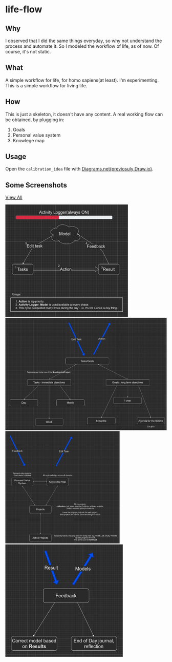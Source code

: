 # life-flow

## Why

I observed that I did the same things everyday, so why not understand the process and automate it.
So I modeled the workflow of life, as of now.
Of course, it's not static.

## What

A simple workflow for life, for homo sapiens(at least).
I'm experimenting.
This is a simple workflow for living life.

## How

This is just a skeleton, it doesn't have any content.
A real working flow can be obtained, by plugging in:

1. Goals
2. Personal value system
3. Knowlege map

## Usage
Open the `calibration_idea` file with [Diagrams.net(previosuly Draw.io)](https://app.diagrams.net/).

## Some Screenshots

<a href="https://viewer.diagrams.net/?tags=%7B%7D&highlight=0000ff&edit=_blank&layers=1&nav=1&title=calibration_idea.drawio#R%3Cmxfile%20pages%3D%228%22%3E%3Cdiagram%20id%3D%22nVED_cFmHkKYGcl0D_A5%22%20name%3D%22High-level%20view%22%3E3VpZd9o6EP41nHvvAxzjheURCJC2SUiztElecoSt2ArCMrLM9usr2TJeIQRom5uHHNBIGknfzHyaEalovelySIHnXBIL4oqqWMuKdlZR1bqitfiHkKwiSUNpRgKbIksOSgS3aA3jmVIaIAv6mYGMEMyQlxWaxHWhyTIyQClZZIe9EJxd1QM2LAhuTYCL0p%2FIYk4kbRlKIj%2BHyHbileuK7JmCeLAU%2BA6wyCIl0voVrUcJYdG36bIHsQAvxiWaN9jSu9kYhS4rmXDvQzoavwpMVAWDMbdLOKiiNjAf330hrujx2UoetTELSNxR9UNDdPgAVfeWSSf%2FZovPO%2BBP%2FFgVXzPSFvVFG8PInUQrWoABritEWh3w%2Fas902W36tDQ52fz5cDsDMj1z6%2FJtDtAbSjP9DzGgCsK%2B%2BKjf590tMv5dGY3zefLnokcOrmpqhtIN1AlZ1MpCVwLivl1vsOFgxi89YApehfccbnMYVMsu4vISrDnkDK4TInkekNIppDRFR%2By3PhBNEW6vabJ9iJxonrsGU7KgRpSBqTf2hvViWn5F3nGuJky9k7j9y0kJIxbbw8rDb%2Bwwc9H9e6rh5uN7o%2BgGdz8ONJK9cZOM0GLB59susTlH93EcgpvEcocYhMX4AtCPGmvV8jYSlIHCBjJWhMuEXsQ02t88aj5GDYNQzbPllJ72FilGteQIg4%2FpLHM5aaIlBlx8zHdl6gKW7EuER5yg6q%2By8N8ElAT7gBQlxyYAn97OKiKAHSnv1KIAUPzLNuVOV84tUMpWKUGeAS5zE9pvhaCJAxULRsGcTtx5Ehj4tabrR3p6aehOXmfHUpzPYowrV%2F157M1tMaTvnd%2BdWwA6bvjB2N%2BMYqw4beNJ4QmJoH1RyhPU7O2bpcwXruE8erab6W80zhCx2SIuId7wuPycvZAnyzNHi3PbmnrGlw8HukJzZ2eENv%2FBcNlR%2BRBISdZ8it3C%2BD7yCxnynqWJnez5IYRM3yY0OMWRjycAdU9GbC1JwOm%2FNMocc9Y9j6iLDKhnksIWjmvj84tZ6XzvryiZk5RPmOIgCko%2BoDsegP9ALPDg%2Br69VJbX%2FAaoTm8uhi1B%2BuHJ%2B%2FIoGp9qCyy8TGzSEGGc8TERi%2BIbUP6L8ALsOJ5gDK6%2Bm%2Bfe9EddoaT1wcGXEbM8%2BnzDSDHJpbKTsul7LKpwwQNWcB3NsllzJnTpS2K2dqY12Y%2B419rlIagdKlM4gS7vSCMewQTGq6g9dv9Xn8gtDBKJjDukVlsPgH0udsg1%2B4SxsiUCxs7OfEddUcu4TKKDmM0ShxGPYnDFIrUclPFpwI4gDGfqCe1F4YvrBtwbN3dRjvrqi1d22Y0CgWDbcr78qDe4Y17GS5lmdL7R33v%2FbPFXNuCeQB5agrMfepBx3SftM7T928989v5OVyN3c742LDVduezb2Qs%2BbBKar04a9lUZ3tkMLVWM1vVvZnFhK18kXh4atPaM7XRP1Rq02hnOUdXDkxt9Bx56fnKYEtq896qtJGvSo1TV6UFIlwvnp%2B%2BL%2B4eq3c%2FXP3%2By2UvwLBa5MHYUZII4PTBsj4PMLJdERDcvYTPdQXJIBPgjuyYIsvCG%2F4C41CVcEyJC9drdCvGmdAVMBJlaflwCt9KTnEh5apCTS%2FeSGUZzAEX0n6gqwXQi7fP%2Fx10LV8jlOSNfxR0rQC69ulAb3w0T9cLoOufDnQjT%2BXKXwbdKIBufDrQ8%2FRS%2F5P0cqVpo%2Bd1MJvcq6uF3266A6PkIr33w9%2F1Op8O%2B83vi3GO1DYK2Dd%2FE%2Fa3K%2B1qpj7fe7b32B28fumul8MS7OMHHQvNS9%2BGhAmqEnXxOCSKteLjUOpZKFSUlfL62c3LTrNeWnO9VhG4bTZStup46xPx%2BI1Ng6l4MXLHvvhA4vWEEU%2F4B0WEIraqvbFyOTJbBp8eHPW94GSejPbHqfeOZfK%2F17yhWglRD3zIq9sBmAOEw%2BjmUSKqBcijUmzYc4AP3zLGmO5nnuPsoNXyflN2sDsnPJe5MsPDhA0KPQiYOKgyBa44FuNFq%2BixAopcWwgcMdoKS6mqmFcTp1YQ%2B0cMc4nABPA%2F4pqwCqrRQObwye%2F11BwnZ3%2FifeNZNc%2Bp8iWNN9Xfw7CGWmTYRlk5nX%2FRP4Ri3dHdbNa%2B7zeno2of3o9mLzy%2FKFJs4%2FPda62%2Fl8iVgl6sE5ufDvSy5%2BETgcybyb82RW8oyT%2BIaf1f%3C%2Fdiagram%3E%3Cdiagram%20id%3D%22CnGAGkjXtantocHm_Rao%22%20name%3D%22Activity%20Logger%22%3EtVXbUtswEP0az7QPYXyJSfqYhNCmMxCm0NsTo9gbW4MsGUlOAl%2FfXVsmBKWdQqdPks6u1qtzjuQgmVW7j5rV5YXKQQRxmO%2BC5CyI4yhMxjgQ8uCQUTjqkELz3GF74Jo%2FQr%2FVoQ3PwRwkWqWE5fUhmCkpIbMHGNNabQ%2FT1kocfrVmBXjAdcaEj37nuS07dJyGe%2FwT8KLsvxyFLlKxPtkBpmS52j6DknmQzLRStptVuxkIYq%2FnZZ7fjubLwWJwkf68%2BXEv0ttLO%2BiKnb9my9MRNEj75tIQflhkj3ffJovF4uvn%2BO7LPSz70hsmGseXO6t96AkstGrqv%2BygLwfawu6YvGzVl90ziN4DVYHVD5jX7%2Br1cbYbROHQIdu9iunYYeUzBZPeecw5p3iqvmcHJ46gV%2BiQeGRdMWP4BtrzVbWSxA76u2Q0aMiUzg3OAAmhw7HM8g23NOWSLhVYxvGzs46zFbO88vhH%2BmUO1FcUJNNtyS1c1yyj6BbvLGKlrYQLr5W07g7GQ1z7uv3RBi91%2B60%2BSeqJMTwmxtNt%2BhcxjrYcemLMWVYS2bLrtGSm1QIM6cOs1XzVWHqKJkF8KrDB6UrjrKBZdII5N8zc4SBZBX5GTBlXmivdCvgynFAY5YN3xjJtByDz937WkLIqpXI%2FlJ60sjPbUNtq7TwlwHIl%2FfTTk%2FaooAs6q0CHCT9pREkzVVXIifHDYwrP5YZrJavOugPqrzE8w3F5icIsz887fwqVsa4VWplGt77ksjCeY9FD9tCWTPBC4lzAmiLkM45P9MTBFc9z2jzVYPijeyNCXNeKU%2BdYNZ0G6RlVaqwyncFf%2BD0a%2F0e%2FD9OD5yiK%2FMdoeHrE%2F%2FEb%2FI%2FL%2FU%2BljT37NyfzXw%3D%3D%3C%2Fdiagram%3E%3Cdiagram%20id%3D%22cntS2G54vDvxFcAFoPWJ%22%20name%3D%22Tasks%22%3E7Vpdd%2BIqFP01PjorH8bERz9qb7vaVZft1Dovd2GCCSMJKcEa59cPJKCJcWxrrdU790k4wBH23uQcSGpmN0wvKYiDW%2BJBXDM0L62ZvZph6I7j8B9hWeaWpmbnBp8iT3ZaG%2B7RLyiNmrTOkQeTUkdGCGYoLhtdEkXQZSUboJQsyt2mBJf%2FNQY%2BrBjuXYCr1hHyWJBbHUtb2%2F%2BByA%2FUP%2BuabAmB6iwNSQA8siiYzIua2aWEsLwUpl2IBXgKl%2BFtnz37153vw8gJlv32xNRxPXfWf8%2BQ1RIojNhhXTfl0thS4QU9Dp%2BsRiTiPx1K5pEHhRuN1whlAfFJBPANITE36tz4EzK2lOSDOSPcFLAQy1aYIvYkhn8zLFkdF5p6qXSdVZayMiURkx6NhmiMGF3mXixVHauBorJ2k9WUnzeCJ0FOyJy6cEe%2FhtQwoD7c5U%2FuEgFnQYiSmktIQsgnyTtQiAFDL2W1Ail6f9VvNXRAEF%2BHockNWtcbUp5yf9qqrnzkM5XD1vrghcI81qZMNe9QUOvICnq7gPYVzKbwvkhAzqEFVGL%2BvTTr%2BpF5tv8aolWkPBGm5bRfAJ7Lf6oZTcwX0EliEPGyL8oPIJklvFtduAtD6CHAIC%2BTyU8exfkkEzWKT6I4sCKjtWYEy4sAMXgfgwzZBU9Jyvr4GGUvkDKY7sRYPVYNs%2FxYtVqyvlgnEQ2VGQSFBKKpfRIvdoWXHlieCZoNbSNIOVU0DfuYaDoVNEcQzs4ETt2ySnC2ml8Np3qGFfC85WgE5wGodWrq1I0KnE1xJBGQJueBqbkBasv6clCtI6cw7zjsnGgKo5tvzWGMk8phdOfIVP9FTDdPi%2Bljnz%2FP%2F1zydqoPfofxMarNSlC8JACrUwgmkS9WBWm4cQ45h3Bpndx5Q230Aty6mB8E9DwgbWrlLNk%2BZpYMes%2Fzi4tkiKf2nXfVSgf3blCvZnUVJH0OZfxBRFaX6WCi3Go7kXLMPXO11WX54dVXPe62fRh5oCbeAVCx0QNx34DRFDIUws%2BW5E4%2BX5fkl0lOr8B4wxETi8PiTmYDNL4MVkYGYORHvOxyJCDlBrFY5ALclg0h8jycxViYoF9ScSKKxeLGOVuO1alZPeGLh9UkR3kDdJ6vfQLoqVJz%2BTFQ1bazhRHzAIzQQQCXaNQY1dNFiK%2B7V1bcrldPyuouja88C6Yg8xElDESuiF8ama70rm7VJuo%2BLXtj962dxboBJSLqFW7eJn%2B8djsxqg91bdcok23pW8Jo45PoTmbTIRmPGJqmToqNgAw716us7D906OTCpKwt3s1ywwQTd%2FYQoEg19BHe8ljdg%2FZiIrsVWknZq3msvNE%2Bfhq7ddbVmH%2F2B5ZzE4Q6SZyIIqoRYccbl74885zxy5XNV9bmJ551vieQ3k3yqKhhMIG4jLBYcwmy5vOcqIZ6HsLavIPRiNN1o8L7wkNitKCmwEjus8gIRtEs%2F18PMMA9Zl%2BtGH0uC6N7ecX6o7HxcB1ju9l5nNvz4eN62ENBzP9OeNImX1IoRT3ZC9K6%2FsUmj0Gbc7oYaD%2B8ehF%2FqcCCKJIAxKI4xTCVu5ZvaE9tYBeDJEHuH7WR7dwp39RdgnkmLlyammZpcJrteEpmsNSi9zrdd6vp1a1Z0Iq1RSrK9sHPK3S7LNVNBeaPpMrHFRU%2FprEheXvD0d5fafBqQeNH0LxINUm0v9zH6e3zE%2F3hmf5d2runzgDcjD8od%2BN%2FuR9G7g19Q6b76t16Zd8cUu7ctP4IL%2Few%2FpTRvPgN%3C%2Fdiagram%3E%3Cdiagram%20id%3D%22YxMqXrZd3gOxDSr8PaLY%22%20name%3D%22Action%22%3ErVVNc9owEP01PpIRNib0CIZQ2qT5aiaZXjrCWmwlwnIlOTH8%2BkiWhG3ITJuZXmD1dvettPskB1GyrZcCl%2FkVJ8CCEJE6iOZBGA5RNNF%2FBtlZZIzOLZAJSlxQC9zTPfhMh1aUgOwFKs6ZomUfTHlRQKp6GBaCv%2FXDNpz1q5Y4gxPgPsXsFH2kROUWncSoxb8CzXJfeYicZ4t9sANkjgl%2F60DRIogSwbmy1rZOgJnm%2Bb78TonCuzD7Hu2Hg9XmaZVO4oElu%2FhMyuEIAgr1f6lDS%2F2KWeX6dUELKnMzJSxf5FkQjpmuOVsLbWXGWtQl41SZiBxMn4xkZBAmp6FSF2xmllYSiBloYX4FMFybddNVtfOjUlCbrFxtmQaG2sSMZoW2U31wEBp4BaGoHu7UObaUEJM%2BEyDpHq8bKqTXJaeFaqQTz4J4brgqxaWVp6He8EI5tQ4nev2PPXazMPuAuqMw1%2FMl8C0oYU7tvCGKbcrOr52c3lo1HiSWd5R47jDsLkB2oG6HrA0352b5IEFcr5%2FNNQoRw2tgNtVPxpy51%2FLxn4p7x8A2Z6oDwlFZt04%2FzTuQlaZxXLq0pbNOu1dGixdbkmCFNVlzO7Wm9LCTm%2BeraH%2BpX4Tz5Y%2FL6y8X%2B6dfZZv2E4sMfOfXDGuixuflW31D6Z24VfkiFeVsNX1Mbh8GqNN6J%2FeOnvSFLY25YVBPzVOi9wkFceY8ZVhKmvYVdyyLDWUs4YyLhjJCKEawaaQt%2BAv0PMP5LPm0kID0nq9TGXVkEn%2BgEo%2BZO6Xoa%2F%2FR%2B0g6rsKNuR%2BtSkfhkUqj0VncJ5G8Eim4vO47c0Q1Hv2VSjWzPqFq1Hw4%2BkcC18uOxj3UPsGWof2QRYt3%3C%2Fdiagram%3E%3Cdiagram%20id%3D%22PjM3zL20g7GNLO9FzXZp%22%20name%3D%22Result%22%3E7VlbV%2BI6FP41rHXOg6xeuTxy0dFxFD2Mo%2FjCSttAM4akpinQ%2BfUnaVPb0oqo4GKtc%2FpCs5PsNN%2F%2Bsi%2BhYQ4W628MBP4V9SBuGJq3bpjDhmHomtkRP1ISp5KW1k4Fc4Y8NSgXjNEfmM1U0gh5MCwN5JRijoKy0KWEQJeXZIAxuioPm1FcXjUAc1gRjF2Aq9J75HE%2FlXZsLZefQzT3s5V1TfUsQDZYCUIfeHRVEJmnDXPAKOXp22I9gFiCl%2BFyc99ZBmNwqqNVy7skejw%2BfT5JlZ29Z8rLFhgk%2FMOqrx%2F57XnrcRia05OlfjMZWgsjU70EOFJ4qb3yOANwzmgU7PgFmTrIOFzXmRc4mdocQUE9SBeQs1iMU7NMS32IYp2d2WuV29DIZH7Zfoo7ijfzF905NuJFwfMOK5gVqC48KFbZxEvARTwoNekNs7%2FyEYfjALiydyWOmJD5fIFV94wSrs6MYYl2FeetZtvE%2BVU89Rr4zBr42ntAr%2FaLtdfQ07gPuPi5kL4CyjcvYojMkx4omyCuYCx2zctAAozmRLy7AjjIhEBig4Qb6KmOBfI8Ob3PYIj%2BKB5qoh1QRHiyXbvfsIdSV8RpmBplw0Z65xA2Uhzv7Ehxcw82emgtO7fXI%2FgQIMOfTFpLh7GjdQa2WXYGZh1S7TpnYB%2FKGVgVqEZOCNkScERJ%2BAqJxVIagzMsto6WUurHARX9ITy4F9lq7095kTqGdg%2FF0BovQkIOiCsR1OhMhm2YOhKewo8YQynREvgbRgtLz%2BEw8TZPfAgIArlFyN2mkIGFxJY4ofy5pkrLQo5wEKiz1JH5ok9aOs4sveMR28cJ04ZTfnvFDO%2BKO9%2Fv418e7pHshBWAhp5I7FSTUJLg93JKJHqUcZ%2FOKQH4B6WBQuy3oEKsIJNglk0F14g%2FyOlNw1bNSaFruFaqk0acNYjYYDrLzpqTYl8%2BLWll8wRTGe%2FJnDbfQSI7QxKbZMzbBt7ma0MaMRduQVUlMWJRGWvTcdOf1vXD6Pv58lu3Px8NvPtulOmTkG%2BlC4MYJM6slLbvmwv2F3Nhdyocp0m35a9HYtLWF5u0%2FV893tvSlyPhQrWyysK0hKvEktZzRLOOkzQu9sQAwwrWeWcW2v%2BBYYRFOFXKxLel%2BtLevaVcHzDk7imXpZVzX6MmMOt1lVznUIG5c6RVgtVqdrut%2FGmXcLNqcHupI0o1g7EP4LbE1AJwd4EHOEwObPgkIYxckcmGkqgA4YjBQ5cFWw28M0dNu6kb3cJjV6HWus22WXjsKvL7uHuoBd6oAC8Sewk7minsZfWwghJvwbpFgCEXGIuCQlQJGqH8rz6lGALy92tFxMUsHZjOX0h8j7xM%2BKTl47LJ3jpUH6gS7kQ5PXJ%2ByythQ8PAgXifoaHnykJ9a2TAiDylS4pDCoSy5KbZOBNUMwaT9dXzA3v0zPloPRyzzg34Mcmn%2FSzE36mDgVCU9GUsxdGzQ8d31i9jOo1GFz%2FaI81NWVpmdYE%2BoahT5esMw7XKMUT64WXphotBGCJ3e4yaiTxkQLFgtVRpapqtwVmSpDD6BEs9%2BrA%2FeHdUezOdKNCk7togk%2B2cdagVbuRxKLgjSyu5%2Fs0b4TSLUpOMwoX5hh7L3NDT7jaLXq7dLutNs66K3oTXLyDUUV00C2z%2FAvafQegB9%2Bnj9Pdd8mj2Hm8vB%2B7l%2BTmMHdJzPkl%2F83%2F674f%2Btr5B247W1AqPYX7sOLQ29G7mSfukvxDl%2F6ulGvJ%2FJ83TfwE%3D%3C%2Fdiagram%3E%3Cdiagram%20id%3D%22hcnZ3AZQKCcKHHeybnAb%22%20name%3D%22Feedback%22%3E7VhdV%2BIwEP01POLpBwV91AJ6dv1AXVfwxRPalBZC000DFH79TtspTcF1BVk9nrM8QHKTmSZ37kxSaqY9Tc4Fifwr7lJWMzQ3qZntmmHomnkMPymyzJGm1sqBkQhcnFQC98GKFpaIzgKXxpWJknMmg6gKOjwMqSMrGBGCL6rTPM6qT43IiG4B9w5h2%2Bhj4Eo%2FR48trcQvaDDyiyfrGo5MSTEZgdgnLl8okNmpmbbgXOataWJTlpJX8OL43m2Tzib1gfy26g20q4Xj1XNn3V1M1lsQNJSHdW3krueEzZCvTugCwD34apMlfI%2F5TIQEPNnQEdRjEKWAh8iJXBZECz4LXZo%2BTK%2BZZws%2FkPQ%2BIk46ugBpAebLKcNhj4cStWI0oP%2FGHSITcyokTZT44o7PKZ9SKdJV42ijicFD9TZa2F%2BUWjBMxHxFB8U8gvIbrV2XFEMDWd6BcXOLcZsLkSofJIfZNyQxzaIALMM6mgwWdTaExiht3NF4xmRc4LCK9dDXCIr%2BmUFpP%2BhPCak%2FcVdOHu9uPLPTd4stKMRRF6oIdkMews9ZyaUGPS6kz0ccMuOS8wgZHFMpl0ghmUle5Zcmgeyn5keGhd2BMtRO0HXWWRadEDaYWzVajQIYqKOlYdarWPaoCIAjKhCMJRHyNK2r5cYyrBuklGVzFB3oxzvrIIZ64dBXyMYgwkNH9DV%2FmClpJF5VlaCMyGBerfcHl4jxwRJpvV0i%2B8RUkZW1i6g%2BSQvGobWApj0ehLKsTNZmZbI2Kk6%2BULTaUNR6GfuLTNs6HLqUukPiTL5GZTeNKn%2FrKv4PKvtDTMXNcJyfnIwMKctNi3Mx3XOFsuavGS8G6nHGxilMMBpRUg5WD1nljM3dqccsC8JJ%2FkiXSALOsquo0YUIG3ZvfGWuLuH62zq%2Fvrw56a76T1Fp9kPR%2B%2FOQkRDjW4hD2LeDy6H1%2FPzQu%2Bt%2Fnz96t6fDuqZQj2JS9AC30yhtwv0swVoAqesWZcFhJI4D54%2ByyIqCB%2FXC5oyLzKWpaZZGvayYCD6hlRG9fWbvLKS%2Fpq8iE%2BsFlRTYO7PcNDeyfEN8edXaSvJtPycbatdOjk6UT6t1oOIBXUXtH6B%2BfA3Ei6codb9vOtgiYEK%2F7sx%2FraCeTTrRxfXPd6aDKqH%2F6fCOdFhfvwsZ69qRpnwMc7%2F0sDb8HuwsfSEdACpfxHMP5d8ZZuc3%3C%2Fdiagram%3E%3Cdiagram%20id%3D%22Crilr1NEvqzedbkEpHNV%22%20name%3D%22Model%22%3E7VpbV%2Bo6EP41rPMEqxco%2BggoeNm69aB4eXGlbWgjbdPdhJu%2F%2FiRtQq9UVLzstY4PmkySIZn55stMsKEP%2FNUoAqF7gW3oNTTFXjX0o4amqQcHB%2BwPl6yFpKt0E4kTIVvIUsEYvUAhVIR0jmxIchMpxh5FYV5o4SCAFs3JQBThZX7aFHv5Tw2BA0uCsQW8svQO2dRNpAcdJZWfQOS48pNVRYz4QE4WAuICGy8zIv24oQ8ijGnS8lcD6HHrSbuMHn6Dp%2B6tOjave%2Fr8GZ0OyUkzUTZ8y5LNESIY0Her1sfIhOdBX7H9l0sdEi%2BYaM12onoBvLmwlzgrXUsDwsDucT%2BwnuUBQpDV0PuEgoiWxS71PSZQWXOKAyrQoLVZH64QvRdjvP3A2kqrI3pHHHCK7KxlJ6DR%2Bj7byazi3XRZ3JPrdrSXsCvB88iCNUaSsAWRA2nNvE4yD9o5RApvjCD2Idskm7BMcShh6GYgKGUR9ABFizyOgQgHZ6Nu8wlXGLHjaoqI3aYq9iMit91V8iqSc4tVWeAUFOkFPUpBT2KXkh7WyJw6FcWwrIboy%2BzxQr1prxaXsxsNrZ%2Fw42W3qZcQGeF5YENbOBtH1MUODoD3C%2BNQIOwZUroW8ANzivPYlFhM8feQGanGYgbP6kExAkwPW7MbFwVyYIi8zYdtQNzqdnI4%2FloUd8oorrS3uiOKd4ZnDhBv9X77Z3o%2F41TtTU7dGTafz2Ff4%2F0t5GQoOVLpHHwtqXRev%2FccBrTwbV5YwIjCVc4kIq0BplSrVNtT2kXv5A2jS7bNXBqaUXFrqG1luxN2DcEn%2FzbUFzPdGziaOl5P6ahLN4dLbXUFI8JDbiNlhlsTCv2Gxj6C7cPw2K76ZsRaDm%2BNMJus9%2BLdEUQ4EBjoNQP4LGT7gUnCGPFimVzVsyjCgRSzvW9GSs5iZqf5KAcecgKenDDPwYgJuHMQywt7YsBHts2X9yNI0ItwEA%2FRkIMuNmKn3%2BgccV2MQ4iI%2FgoyKIOkFnNFkGwFg9Ypu16pSRg%2B4vk60qj2%2FER4fiw8v5WmucmWLqJwHIKYo5as1KhPFj%2FLooWUyKiILa3CwEVy2tvtZvxUGtIKLKSVLaWrVSykfRYWy4ydweJ5gJdefGdpSh8Q%2BC1oNLZYf6uV28XE%2BuvQWEn0SsnEvXiRz%2Fc8S03MOR5YESaEN%2BIpNvYBCshfycu7%2B%2B019Ot78Mzz%2BeJq9tubntkvwIEmMHxLrSDiH8ITaiFdMSqIontYRRT7sFVdBpsligg%2Fs0OV0blnVqh13evoWssr%2FpsvJa2OBkJpS57NFdO8UgbHwhqZEdiexnEqecZm0iB0bq%2BTJlzByEJEkI2LTRNBImbhKV0yq2c3wwcqNpNLL02MZ0LFEpqE%2BVr0HMYrDq%2BNMD8kiDirQWrVHG8jOeX7AQu%2BF%2BqKHTmMt4Rmim0slSlTHPE2sNx0562yygscp8fp0ZTkrCiYooBtusVTLubpzQBl9aPD553%2BE7spwDQm5J%2FOxR%2BMFpkjd%2FME1FTL4dOuJKB91EuVZ6h4QmXX5lh0AxzEBv2OV4ydHx9e996ujxF1FJ19jPg1GNOn3lw%2Fdi%2F1y%2F7Zn%2FZkciot%2BelPUbcERr9NHm9snQdM6MlLNolObo6cR40%2FcywHmgnqeXGrtcNVOigjegihbQJrlmHARGG2lvVQMEs%2B1AYUMHXx9xrakCFNG7hW8Kj3Hq%2FPB9b5yQlcm0HPTJfdZMz4ZHqAKYrHJEgXz9Fo9ev86i6cHk1s6x5dE5y8q%2BVBnQEscUHIm1MPrgRe%2BpXfA1TfjzFmpgxOA%2Bwx1uMqdUXpKHAaYy3CM5gbUY%2F6gzej7Kc8sxdfbJrvfWdvbop7mQnoh63DzE%2B3m1f87jcy1s1A%2FgtC4NhGfPUNIB%2BIgtEpHd49aDdnodc1%2BpN5d%2F7v5INR0Pk%2FCvYTBWrhwYAVsy0l86Pp74uJTZYrg8soBNc%2BY6B0vV%2BPTw6X%2BFY1l4Zyrfnk%2BOLovqJKLt33P6MWO9TLqdBh1fvhPiqJuvs7W0lYMcg05atqsloXvqni%2F7QirNJ0esl0Q2zNCTNMoexhhYHlze2khGG5ZVIJ%2BHEJkAgDvORFA2w5%2FM8JBB47Urz0TFZe47Tyuktqo3JhchsyTs7XOJmapqKSYbklnxP%2FSqojsf9kValYrL4k%2Fpo3%2Fw8iTRJeOx%2FE5a8AjKpvf4o5xw44ZN30f1cSvkz%2FBUg%2F%2Fg8%3D%3C%2Fdiagram%3E%3Cdiagram%20id%3D%22GItFWY2TJpl76BVu7uRV%22%20name%3D%22Edit%20Task%22%3E7Vjbkto4EP0aKrsPbPnKwCPXYbMzGVJDMpW8UMKSbQXZMrK4fv22sAy%2BZYpkZja7VUsVIHdLLemc0y1Byx5G%2B1uBkvCeY8JaloH3LXvUsizTsLvwpSyHzNIxbjJDICjWnS6GR3ok%2BUht3VBM0lJHyTmTNCkbPR7HxJMlGxKC78rdfM7KsyYoIDXDo4dY3fpEsQwza9c1LvYpoUGYz2wa2hOhvLM2pCHCfFcw2eOWPRScy6wV7YeEKfByXIL1zMP4js1uv%2FSma6M3%2F%2FiQtLNgkx8Zct6CILH86dDHL4e5tNc49nt3x9niyQmmizz0FrGNxkvvVR5yAAPBN8mVK8jDESHJvoletMzDXhAE6REeESkO0E%2BPcmw3G6dVZ%2FU0CbsLh5ajbWGRv7wj0roJzrEv2EBDw9MMVZSuFsb7jx7v3hPEGfrkRFyjW4aqw2Dagc8BlCJmnfWG5452ekqJPnSwnGR%2FcUIrUN%2F3aEVOAAkBAFEep2olMXy8m6N0lb7Lp4FVZzNl42pEAU8xJmoLJrh3IZXkMUGe8u4gt8EWyohpd53QZ%2FVRJfS7xJkNPFlNPDmvwFPjkus8jTEF1CaCRHxLTuAS36ceJSfapAK5BiZsV5YRQ4wGMbQ9GEYEGBQoFApNXzsiirEaPhAEONdKN%2BA54TSWp226g5Y7UrE2kme6OIVWtOrKaXbfghydRWbnyiyy34qczr%2B03pg3V9SbRh13XwGq1Iym%2B107Pkyiz4NvrGse%2Fxy9Wb3pY3xRPZynQj2FKi%2F8jdwI1WjDO1YJAMc%2Bgp0MFRCErNSpCFOEv7Iidb5DeZ3aX1eC3Bp1M4biCtpFgP%2BDxed6HrQ3pyCvRW49w87J9MJa9Ckl4mH5TV0nLYOhJWGvemCrO%2FJv8IYc%2Bv3ZVGA0XmUzYyQRxDxdVq0JiMcaDgVlwvww3q6PBC9X42T64fNl2ByJgGgEFktQzyrz5br76%2Btqvdt2HxZ38uHoO%2BPuji7bxRqndVpQFdxfE9X0Gdn31c0a1klirJsjj6E0pV5Zd1Vx%2BJSxIWcgYxXSNgzXID7YUyn4ipQ85mgwbJTTc5Wc4NJt%2FtmkdhvEktsEYUjSbfk3QJOC9AwzlSUFrXbLx4Fb0WDKN8IjelDxzl2JY1ePFav3R6%2Fwurkpx5Un1mtxT%2FI%2Bg9CkeHgsiP4fSIJ5dn78rPg9kJV16zrb0XY%2F8foTPnt6%2F0LxFwXzv%2FhfIH6nUxFttQJfq363EqhTifOaalf3%2B%2FMv8SzC5f8Me%2Fw3%3C%2Fdiagram%3E%3C%2Fmxfile%3E" target="_blank">View All</a>

<img src="screenshots/calibration_idea-High-level%20view.jpg" height="350px">
<img src="screenshots/calibration_idea-Tasks.jpg" height="350px">
<img src="screenshots/calibration_idea-Model.jpg" height="350px">
<img src="screenshots/calibration_idea-Feedback.jpg" height="350px">
